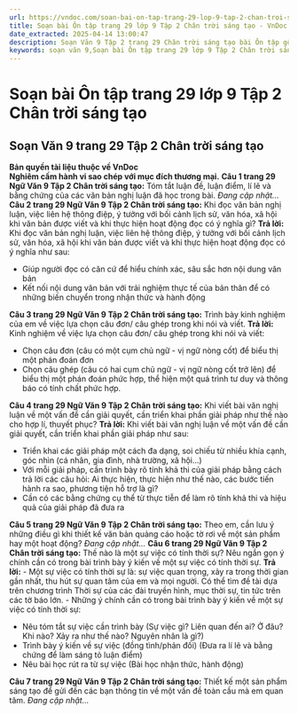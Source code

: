 ```yaml
---
url: https://vndoc.com/soan-bai-on-tap-trang-29-lop-9-tap-2-chan-troi-sang-tao-322120
title: Soạn bài Ôn tập trang 29 lớp 9 Tập 2 Chân trời sáng tạo - VnDoc.com
date_extracted: 2025-04-14 13:00:47
description: Soạn Văn 9 Tập 2 trang 29 Chân trời sáng tạo bài Ôn tập gồm phần trả lời chi tiết, đầy đủ, bám sát các câu hỏi, yêu cầu trong SGK (chỉ có trên VnDoc). Mời các bạn tham khảo.
keywords: soạn văn 9,Soạn bài Ôn tập trang 29 lớp 9 Tập 2 Chân trời sáng tạo,Soạn bài Ôn tập lớp 9 trang 29 Tập 2 Chân trời sáng tạo,soạn văn 9 Tập 2 trang 29 Chân trời sáng tạo,Ôn tập trang 29 lớp 9 Tập 2 Chân trời sáng tạo,Ôn tập lớp 9 trang 29 Tập 2 Chân trời sáng tạo,văn 9,ngữ văn 9,soạn văn 9 Chân trời sáng tạo,soạn văn 9 tập 1,giải văn 9,soạn ngữ văn 9,giải ngữ văn 9,giải sgk ngữ văn 9
---
```


# Soạn bài Ôn tập trang 29 lớp 9 Tập 2 Chân trời sáng tạo
## **Soạn Văn 9 trang 29 Tập 2 Chân trời sáng tạo**
**Bản quyền tài liệu thuộc về VnDoc**  
**Nghiêm cấm hành vi sao chép với mục đích thương mại.**
**Câu 1 trang 29 Ngữ Văn 9 Tập 2 Chân trời sáng tạo:** Tóm tắt luận đề, luận điểm, lí lẽ và bằng chứng của các văn bản nghị luận đã học trong bài.
_Đang cập nhật..._
**Câu 2 trang 29 Ngữ Văn 9 Tập 2 Chân trời sáng tạo:** Khi đọc văn bản nghị luận, việc liên hệ thông điệp, ý tưởng với bối cảnh lịch sử, văn hóa, xã hội khi văn bản được viết và khi thực hiện hoạt động đọc có ý nghĩa gì?
**Trả lời:**
Khi đọc văn bản nghị luận, việc liên hệ thông điệp, ý tưởng với bối cảnh lịch sử, văn hóa, xã hội khi văn bản được viết và khi thực hiện hoạt động đọc có ý nghĩa như sau:
  * Giúp người đọc có căn cứ để hiểu chính xác, sâu sắc hơn nội dung văn bản
  * Kết nối nội dung văn bản với trải nghiệm thực tế của bản thân để có những biến chuyển trong nhận thức và hành động

**Câu 3 trang 29 Ngữ Văn 9 Tập 2 Chân trời sáng tạo:** Trình bày kinh nghiệm của em về việc lựa chọn câu đơn/ câu ghép trong khi nói và viết.
**Trả lời:**
Kinh nghiệm về việc lựa chọn câu đơn/ câu ghép trong khi nói và viết:
  * Chọn câu đơn \(câu có một cụm chủ ngữ - vị ngữ nòng cốt\) để biểu thị một phán đoán đơn
  * Chọn câu ghép \(câu có hai cụm chủ ngữ - vị ngữ nòng cốt trở lên\) để biểu thị một phán đoán phức hợp, thể hiện một quá trình tư duy và thông báo có tính chất phức hợp.

**Câu 4 trang 29 Ngữ Văn 9 Tập 2 Chân trời sáng tạo:** Khi viết bài văn nghị luận về một vấn đề cần giải quyết, cần triển khai phần giải pháp như thế nào cho hợp lí, thuyết phục?
**Trả lời:**
Khi viết bài văn nghị luận về một vấn đề cần giải quyết, cần triển khai phần giải pháp như sau:
  * Triển khai các giải pháp một cách đa dạng, soi chiếu từ nhiều khía cạnh, góc nhìn \(cá nhân, gia đình, nhà trường, xã hội...\)
  * Với mỗi giải pháp, cần trình bày rõ tính khả thi của giải pháp bằng cách trả lời các câu hỏi: Ai thực hiện, thực hiện như thế nào, các bước tiến hành ra sao, phương tiện hỗ trợ là gì?
  * Cần có các bằng chứng cụ thể từ thực tiễn để làm rõ tính khả thi và hiệu quả của giải pháp đã đưa ra

**Câu 5 trang 29 Ngữ Văn 9 Tập 2 Chân trời sáng tạo:** Theo em, cần lưu ý những điều gì khi thiết kế văn bản quảng cáo hoặc tờ rơi về một sản phẩm hay một hoạt động?
_Đang cập nhật..._
**Câu 6 trang 29 Ngữ Văn 9 Tập 2 Chân trời sáng tạo:** Thế nào là một sự việc có tính thời sự? Nêu ngắn gọn ý chính cần có trong bài trình bày ý kiến về một sự việc có tính thời sự.
**Trả lời:**
\- Một sự việc có tính thời sự là: sự việc quan trọng, xảy ra trong thời gian gần nhất, thu hút sự quan tâm của em và mọi người. Có thể tìm đề tài dựa trên chương trình Thời sự của các đài truyền hình, mục thời sự, tin tức trên các tờ báo lớn.
\- Những ý chính cần có trong bài trình bày ý kiến về một sự việc có tính thời sự:
  * Nêu tóm tắt sự việc cần trình bày \(Sự việc gì? Liên quan đến ai? Ở đâu? Khi nào? Xảy ra như thế nào? Nguyên nhân là gì?\)
  * Trình bày ý kiến về sự việc \(đồng tình/phản đối\) \(Đưa ra lí lẽ và bằng chứng để làm sáng tỏ luận điểm\)
  * Nêu bài học rút ra từ sự việc \(Bài học nhận thức, hành động\)

**Câu 7 trang 29 Ngữ Văn 9 Tập 2 Chân trời sáng tạo:** Thiết kế một sản phẩm sáng tạo để gửi đến các bạn thông tin về một vấn đề toàn cầu mà em quan tâm.
_Đang cập nhật..._
